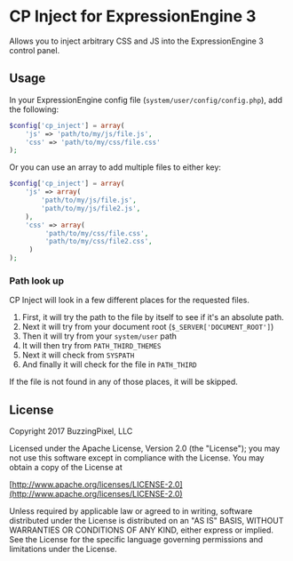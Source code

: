 # CP Inject for ExpressionEngine 3

Allows you to inject arbitrary CSS and JS into the ExpressionEngine 3 control panel.

## Usage

In your ExpressionEngine config file (`system/user/config/config.php`), add the following:

```php
$config['cp_inject'] = array(
    'js' => 'path/to/my/js/file.js',
    'css' => 'path/to/my/css/file.css'
);
```

Or you can use an array to add multiple files to either key:

```php
$config['cp_inject'] = array(
    'js' => array(
        'path/to/my/js/file.js',
        'path/to/my/js/file2.js',
    ),
    'css' => array(
         'path/to/my/css/file.css',
         'path/to/my/css/file2.css',
     )
);
```

### Path look up

CP Inject will look in a few different places for the requested files.

1. First, it will try the path to the file by itself to see if it's an absolute path.
2. Next it will try from your document root (`$_SERVER['DOCUMENT_ROOT']`)
3. Then it will try from your `system/user` path
4. It will then try from `PATH_THIRD_THEMES`
5. Next it will check from `SYSPATH`
6. And finally it will check for the file in `PATH_THIRD`

If the file is not found in any of those places, it will be skipped.

## License

Copyright 2017 BuzzingPixel, LLC

Licensed under the Apache License, Version 2.0 (the "License");
you may not use this software except in compliance with the License.
You may obtain a copy of the License at

[http://www.apache.org/licenses/LICENSE-2.0](http://www.apache.org/licenses/LICENSE-2.0)

Unless required by applicable law or agreed to in writing, software
distributed under the License is distributed on an "AS IS" BASIS,
WITHOUT WARRANTIES OR CONDITIONS OF ANY KIND, either express or implied.
See the License for the specific language governing permissions and
limitations under the License.
